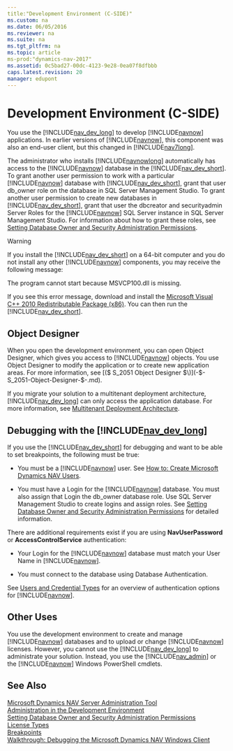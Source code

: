 ```yaml
---
title:"Development Environment (C-SIDE)"
ms.custom: na
ms.date: 06/05/2016
ms.reviewer: na
ms.suite: na
ms.tgt_pltfrm: na
ms.topic: article
ms-prod:"dynamics-nav-2017"
ms.assetid: 0c5bad27-00dc-4123-9e28-0ea07f8dfbbb
caps.latest.revision: 20
manager: edupont
---
```

# Development Environment (C-SIDE)
You use the [!INCLUDE[nav_dev_long](includes/nav_dev_long_md.md)] to develop [!INCLUDE[navnow](includes/navnow_md.md)] applications. In earlier versions of [!INCLUDE[navnow](includes/navnow_md.md)], this component was also an end\-user client, but this changed in [!INCLUDE[nav7long](includes/nav7long_md.md)].  
  
 The administrator who installs [!INCLUDE[navnowlong](includes/navnowlong_md.md)] automatically has access to the [!INCLUDE[navnow](includes/navnow_md.md)] database in the [!INCLUDE[nav_dev_short](includes/nav_dev_short_md.md)]. To grant another user permission to work with a particular [!INCLUDE[navnow](includes/navnow_md.md)] database with [!INCLUDE[nav_dev_short](includes/nav_dev_short_md.md)], grant that user db\_owner role on the database in SQL Server Management Studio. To grant another user permission to create new databases in [!INCLUDE[nav_dev_short](includes/nav_dev_short_md.md)], grant that user the dbcreator and securityadmin Server Roles for the [!INCLUDE[navnow](includes/navnow_md.md)] SQL Server instance in SQL Server Management Studio. For information about how to grant these roles, see [Setting Database Owner and Security Administration Permissions](Setting-Database-Owner-and-Security-Administration-Permissions.md).  
  
> [!WARNING]  
>  If you install the [!INCLUDE[nav_dev_short](includes/nav_dev_short_md.md)] on a 64\-bit computer and you do not install any other [!INCLUDE[navnow](includes/navnow_md.md)] components, you may receive the following message:  
>   
>  The program cannot start because MSVCP100.dll is missing.  
>   
>  If you see this error message, download and install the [Microsoft Visual C\+\+ 2010 Redistributable Package \(x86\)](http://go.microsoft.com/fwlink/?LinkId=253073). You can then run the [!INCLUDE[nav_dev_short](includes/nav_dev_short_md.md)].  
  
## Object Designer  
 When you open the development environment, you can open Object Designer, which gives you access to [!INCLUDE[navnow](includes/navnow_md.md)] objects. You use Object Designer to modify the application or to create new application areas. For more information, see [\($ S\_2051 Object Designer $\)](-$-S_2051-Object-Designer-$-.md).  
  
 If you migrate your solution to a multitenant deployment architecture, [!INCLUDE[nav_dev_long](includes/nav_dev_long_md.md)] can only access the application database. For more information, see [Multitenant Deployment Architecture](Multitenant-Deployment-Architecture.md).  
  
## Debugging with the [!INCLUDE[nav_dev_long](includes/nav_dev_long_md.md)]  
 If you use the [!INCLUDE[nav_dev_short](includes/nav_dev_short_md.md)] for debugging and want to be able to set breakpoints, the following must be true:  
  
-   You must be a [!INCLUDE[navnow](includes/navnow_md.md)] user. See [How to: Create Microsoft Dynamics NAV Users](../Topic/How%20to:%20Create%20Microsoft%20Dynamics%20NAV%20Users.md).  
  
-   You must have a Login for the [!INCLUDE[navnow](includes/navnow_md.md)] database. You must also assign that Login the db\_owner database role. Use SQL Server Management Studio to create logins and assign roles. See [Setting Database Owner and Security Administration Permissions](Setting-Database-Owner-and-Security-Administration-Permissions.md) for detailed information.  
  
 There are additional requirements exist if you are using **NavUserPassword** or **AccessControlService** authentication:  
  
-   Your Login for the [!INCLUDE[navnow](includes/navnow_md.md)] database must match your User Name in [!INCLUDE[navnow](includes/navnow_md.md)].  
  
-   You must connect to the database using Database Authentication.  
  
 See [Users and Credential Types](Users-and-Credential-Types.md) for an overview of authentication options for [!INCLUDE[navnow](includes/navnow_md.md)].  
  
## Other Uses  
 You use the development environment to create and manage [!INCLUDE[navnow](includes/navnow_md.md)] databases and to upload or change [!INCLUDE[navnow](includes/navnow_md.md)] licenses. However, you cannot use the [!INCLUDE[nav_dev_long](includes/nav_dev_long_md.md)] to administrate your solution. Instead, you use the [!INCLUDE[nav_admin](includes/nav_admin_md.md)] or the [!INCLUDE[navnow](includes/navnow_md.md)] Windows PowerShell cmdlets.  
  
## See Also  
 [Microsoft Dynamics NAV Server Administration Tool](Microsoft-Dynamics-NAV-Server-Administration-Tool.md)   
 [Administration in the Development Environment](Administration-in-the-Development-Environment.md)   
 [Setting Database Owner and Security Administration Permissions](Setting-Database-Owner-and-Security-Administration-Permissions.md)   
 [License Types](License-Types.md)   
 [Breakpoints](Breakpoints.md)   
 [Walkthrough: Debugging the Microsoft Dynamics NAV Windows Client](../Topic/Walkthrough:%20Debugging%20the%20Microsoft%20Dynamics%20NAV%20Windows%20Client.md)